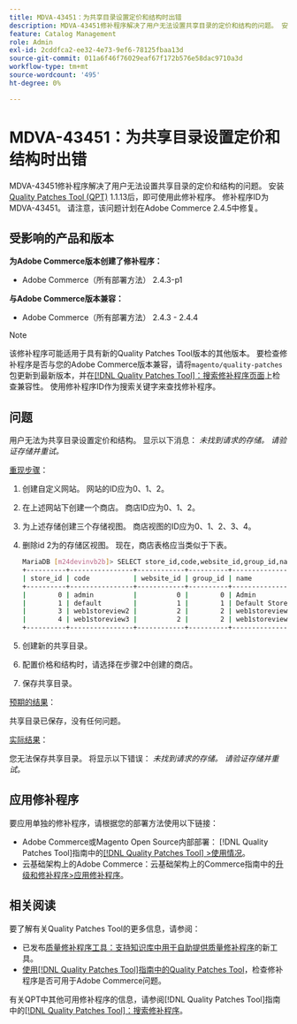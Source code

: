 ```yaml
---
title: MDVA-43451：为共享目录设置定价和结构时出错
description: MDVA-43451修补程序解决了用户无法设置共享目录的定价和结构的问题。 安装[Quality Patches Tool (QPT)](https://experienceleague.adobe.com/zh-hans/docs/commerce-operations/tools/quality-patches-tool/quality-patches-tool-to-self-serve-quality-patches) 1.1.13后，即可使用此修补程序。 修补程序ID为MDVA-43451。 请注意，该问题计划在Adobe Commerce 2.4.5中修复。
feature: Catalog Management
role: Admin
exl-id: 2cddfca2-ee32-4e73-9ef6-78125fbaa13d
source-git-commit: 011a6f46f76029eaf67f172b576e58dac9710a3d
workflow-type: tm+mt
source-wordcount: '495'
ht-degree: 0%

---
```


# MDVA-43451：为共享目录设置定价和结构时出错

MDVA-43451修补程序解决了用户无法设置共享目录的定价和结构的问题。 安装[Quality Patches Tool (QPT)](https://experienceleague.adobe.com/zh-hans/docs/commerce-operations/tools/quality-patches-tool/quality-patches-tool-to-self-serve-quality-patches) 1.1.13后，即可使用此修补程序。 修补程序ID为MDVA-43451。 请注意，该问题计划在Adobe Commerce 2.4.5中修复。

## 受影响的产品和版本

**为Adobe Commerce版本创建了修补程序：**

* Adobe Commerce（所有部署方法） 2.4.3-p1

**与Adobe Commerce版本兼容：**

* Adobe Commerce（所有部署方法） 2.4.3 - 2.4.4

>[!NOTE]
>
>该修补程序可能适用于具有新的Quality Patches Tool版本的其他版本。 要检查修补程序是否与您的Adobe Commerce版本兼容，请将`magento/quality-patches`包更新到最新版本，并在[[!DNL Quality Patches Tool]：搜索修补程序页面](https://experienceleague.adobe.com/zh-hans/docs/commerce-operations/tools/quality-patches-tool/quality-patches-tool-to-self-serve-quality-patches)上检查兼容性。 使用修补程序ID作为搜索关键字来查找修补程序。

## 问题

用户无法为共享目录设置定价和结构。 显示以下消息： *未找到请求的存储。 请验证存储并重试。*

<u>重现步骤</u>：

1. 创建自定义网站。 网站的ID应为0、1、2。
1. 在上述网站下创建一个商店。 商店ID应为0、1、2。
1. 为上述存储创建三个存储视图。 商店视图的ID应为0、1、2、3、4。
1. 删除id 2为的存储区视图。 现在，商店表格应当类似于下表。

   ```bash
   MariaDB [m24devinvb2b]> SELECT store_id,code,website_id,group_id,name FROM store;
   +----------+----------------+------------+----------+--------------------+
   | store_id | code           | website_id | group_id | name               |
   +----------+----------------+------------+----------+--------------------+
   |        0 | admin          |          0 |        0 | Admin              |
   |        1 | default        |          1 |        1 | Default Store View |
   |        3 | web1storeview2 |          2 |        2 | web1storeview2     |
   |        4 | web1storeview3 |          2 |        2 | web1storeview3     |
   +----------+----------------+------------+----------+--------------------+
   ```

1. 创建新的共享目录。
1. 配置价格和结构时，请选择在步骤2中创建的商店。
1. 保存共享目录。

<u>预期的结果</u>：

共享目录已保存，没有任何问题。

<u>实际结果</u>：

您无法保存共享目录。 将显示以下错误：
*未找到请求的存储。 请验证存储并重试。*

## 应用修补程序

要应用单独的修补程序，请根据您的部署方法使用以下链接：

* Adobe Commerce或Magento Open Source内部部署： [!DNL Quality Patches Tool]指南中的[[!DNL Quality Patches Tool] >使用情况](/help/tools/quality-patches-tool/usage.md)。
* 云基础架构上的Adobe Commerce：云基础架构上的Commerce指南中的[升级和修补程序>应用修补程序](https://experienceleague.adobe.com/docs/commerce-cloud-service/user-guide/develop/upgrade/apply-patches.html?lang=zh-Hans)。

## 相关阅读

要了解有关Quality Patches Tool的更多信息，请参阅：

* 已发布[质量修补程序工具：支持知识库中用于自助提供质量修补程序](https://experienceleague.adobe.com/zh-hans/docs/commerce-operations/tools/quality-patches-tool/quality-patches-tool-to-self-serve-quality-patches)的新工具。
* [使用[!DNL Quality Patches Tool]指南中的Quality Patches Tool](/help/tools/quality-patches-tool/patches-available-in-qpt/check-patch-for-magento-issue-with-magento-quality-patches.md)，检查修补程序是否可用于Adobe Commerce问题。

有关QPT中其他可用修补程序的信息，请参阅[!DNL Quality Patches Tool]指南中的[[!DNL Quality Patches Tool]：搜索修补程序](https://experienceleague.adobe.com/tools/commerce-quality-patches/index.html?lang=zh-Hans)。
